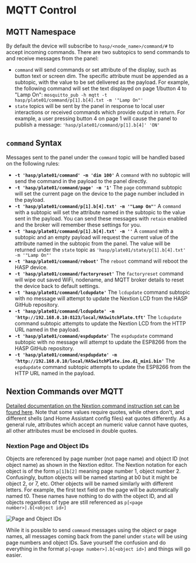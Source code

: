 # MQTT Control

## MQTT Namespace

By default the device will subscribe to `hasp/<node_name>/command/#` to accept incoming commands.  There are two subtopics to send commands to and receive messages from the panel:

* `command` will send commands or set attribute of the display, such as button text or screen dim.  The specific attribute must be appended as a subtopic, with the value to be set delivered as the payload.  For example, the following command will set the text displayed on page 1/button 4 to "Lamp On": `mosquitto_pub -h mqtt -t hasp/plate01/command/p[1].b[4].txt -m '"Lamp On"'`
* `state` topics will be sent by the panel in response to local user interactions or received commands which provide output in return.  For example, a user pressing button 4 on page 1 will cause the panel to publish a message: `'hasp/plate01/command/p[1].b[4]' 'ON'`

## `command` Syntax

Messages sent to the panel under the `command` topic will be handled based on the following rules:

* **`-t 'hasp/plate01/command' -m 'dim 100'`** A `command` with no subtopic will send the command in the payload to the panel directly.
* **`-t 'hasp/plate01/command/page' -m '1'`** The `page` command subtopic will set the current page on the device to the page number included in the payload.
* **`-t 'hasp/plate01/command/p[1].b[4].txt' -m '"Lamp On"'`** A `command` with a subtopic will set the attribute named in the subtopic to the value sent in the payload.  You can send these messages with `retain` enabled and the broker will remember these settings for you.
* **`-t 'hasp/plate01/command/p[1].b[4].txt' -m ''`** A `command` with a subtopic and an empty payload will request the current value of the attribute named in the subtopic from the panel.  The value will be returned under the `state` topic as `'hasp/plate01/state/p[1].b[4].txt' -m '"Lamp On"'`
* **`-t 'hasp/plate01/command/reboot'`** The `reboot` command will reboot the HASP device.
* **`-t 'hasp/plate01/command/factoryreset'`** The `factoryreset` command will wipe out saved WiFi, nodename, and MQTT broker details to reset the device back to default settings.
* **`-t 'hasp/plate01/command/lcdupdate'`** The `lcdupdate` command subtopic with no message will attempt to update the Nextion LCD from the HASP GitHub repository.
* **`-t 'hasp/plate01/command/lcdupdate' -m 'http://192.168.0.10:8123/local/HASwitchPlate.tft'`** The `lcdupdate` command subtopic attempts to update the Nextion LCD from the HTTP URL named in the payload.
* **`-t 'hasp/plate01/command/espdupdate'`** The `espdupdate` command subtopic with no message will attempt to update the ESP8266 from the HASP GitHub repository.
* **`-t 'hasp/plate01/command/espdupdate' -m 'http://192.168.0.10/local/HASwitchPlate.ino.d1_mini.bin'`** The `espdupdate` command subtopic attempts to update the ESP8266 from the HTTP URL named in the payload.

## Nextion Commands over MQTT

[Detailed documentation on the Nextion command instruction set can be found here](https://www.itead.cc/wiki/Nextion_Instruction_Set).  Note that some values require quotes, while others don't, and different shells (and Home Assistant config files) eat quotes differently.  As a general rule, attributes which accept an numeric value cannot have quotes, all other attributes must be enclosed in double quotes.

### Nextion Page and Object IDs

Objects are referenced by page number (not page name) and object ID (not object name) as shown in the Nextion editor.  The Nextion notation for each object is of the form `p[1]b[2]` meaning page number 1, object number 2.  Confusingly, button objects will be named starting at b0 but it might be object 2, or 7, etc. Other objects will be named similarly with different letters.  For example, the first text field on the page will be automatically named t0.  These names have nothing to do with the object ID, and all objects regardless of type are still referenced as `p[<page number>].b[<object id>]`

![Page and Object IDs](https://github.com/aderusha/HASwitchPlate/blob/master/Documentation/Images/Nextion_Editor_Page_and_Object_Ids.png?raw=true)

While it is possible to send `command` messages using the object or page names, all messages coming back from the panel under `state` will be using page numbers and object IDs.  Save yourself the confusion and do everything in the format `p[<page number>].b[<object id>]` and things will go easier.